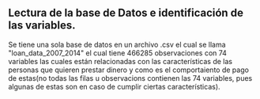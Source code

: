 ## Lectura de la base de Datos e identificación de las variables.

Se tiene una sola base de datos en un archivo .csv el cual se llama "loan_data_2007_2014" el cual tiene 466285 observaciones con 74 variables las cuales están relacionadas con las características de las personas que quieren prestar dinero y como es el comportaiento de pago de estas(no todas las filas u observacions contienen las 74 variables, pues algunas de estas son en caso de cumplir ciertas características).



